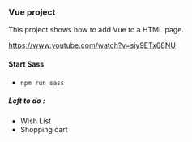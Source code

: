 ### Vue project

This project shows how to add Vue to a HTML page.

https://www.youtube.com/watch?v=siy9ETx68NU
 

#### Start Sass 
* `npm run sass`


##### Left to do :
* Wish List
* Shopping cart 
